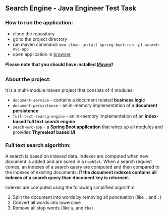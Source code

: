 ## Search Engine - Java Engineer Test Task

### How to run the application:
* clone the repository
* go to the project directory
* run maven command: `mvn clean install spring-boot:run -pl search-mvc-app`
* open application in [browser](http://localhost:8181/docs/add)

**Please note that you should have installed [Maven](https://maven.apache.org/index.html):exclamation:**

### About the project:
It is a multi-module maven project that consists of 4 modules:
* `document-service` - contains a document related **business logic**
* `document-persistence` - an in-memory implementation of a **document persistence**
* `full-text-searcg-engine` - an in-memory implementation of an **index-based full text search engine**
* `seach-mvc-app` - a **Spring Boot application** that wires up all modules and provides **Thymeleaf based UI**

### Full text search algorithm:
A search is based on indexed data. Indexes are computed when new document is added and are sored in a `HashSet`. 
When a search request comes, an indexes of a search query are computed and then compared to the indexes of existing documents.
**If the document indexes contains all indexes of a search query than document key is returned.**

Indexes are computed using the following simplified algorithm:
1. Split the document into words by removing all punctuation (like `,` and `:`)
2. Convert all words into lowercase
3. Remove all stop words (like `a`, and `the`)

